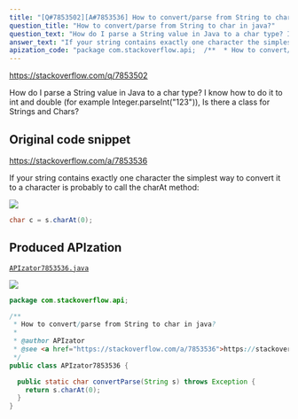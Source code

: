 ```yaml
---
title: "[Q#7853502][A#7853536] How to convert/parse from String to char in java?"
question_title: "How to convert/parse from String to char in java?"
question_text: "How do I parse a String value in Java to a char type? I know how to do it to int and double (for example Integer.parseInt(\"123\")), Is there a class for Strings and Chars?"
answer_text: "If your string contains exactly one character the simplest way to convert it to a character is probably to call the charAt method:"
apization_code: "package com.stackoverflow.api;  /**  * How to convert/parse from String to char in java?  *  * @author APIzator  * @see <a href=\"https://stackoverflow.com/a/7853536\">https://stackoverflow.com/a/7853536</a>  */ public class APIzator7853536 {    public static char convertParse(String s) throws Exception {     return s.charAt(0);   } }"
---
```


https://stackoverflow.com/q/7853502

How do I parse a String value in Java to a char type?
I know how to do it to int and double (for example Integer.parseInt(&quot;123&quot;)), Is there a class for Strings and Chars?



## Original code snippet

https://stackoverflow.com/a/7853536

If your string contains exactly one character the simplest way to convert it to a character is probably to call the charAt method:

<div class="code-logo"><img src="/stackoverflow.png" /></div>

```java
char c = s.charAt(0);
```

## Produced APIzation

[`APIzator7853536.java`](https://github.com/pasqualesalza/apization-temp-data/raw/master/search/APIzator7853536.java)

<div class="code-logo"><img src="/apizator.png" /></div>

```java
package com.stackoverflow.api;

/**
 * How to convert/parse from String to char in java?
 *
 * @author APIzator
 * @see <a href="https://stackoverflow.com/a/7853536">https://stackoverflow.com/a/7853536</a>
 */
public class APIzator7853536 {

  public static char convertParse(String s) throws Exception {
    return s.charAt(0);
  }
}

```